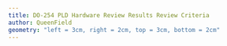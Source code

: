 ```yaml
---
title: DO-254 PLD Hardware Review Results Review Criteria
author: QueenField
geometry: "left = 3cm, right = 2cm, top = 3cm, bottom = 2cm"
---
```

